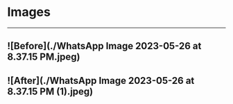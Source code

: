 # Images
---
![Before](./WhatsApp Image 2023-05-26 at 8.37.15 PM.jpeg)
---
![After](./WhatsApp Image 2023-05-26 at 8.37.15 PM (1).jpeg)
---

